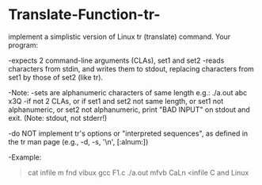 # Translate-Function-tr-
implement a simplistic version of Linux tr (translate)
command. Your program:

 -expects 2 command-line arguments (CLAs), set1 and set2
 -reads characters from stdin, and writes them to stdout,
  replacing characters from set1 by those of set2 (like tr).

 -Note:
  -sets are alphanumeric characters of same length e.g.:
   ./a.out abc x3Q
  -if not 2 CLAs, or if set1 and set2 not same length, or set1
   not alphanumeric, or set2 not alphanumeric, print
     "BAD INPUT" on stdout and exit. (Note: stdout, not stderr!)

 -do NOT implement tr's options or "interpreted sequences", as
  defined in the tr man page (e.g., -d, -s, '\n', [:alnum:])

 -Example:

>cat infile
m fnd
vibux
>gcc F1.c
>./a.out mfvb CaLn <infile
C and
Linux
>
